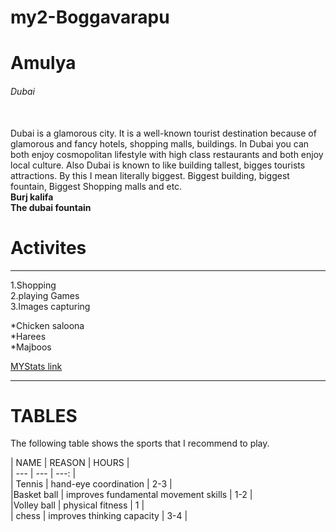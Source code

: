 # my2-Boggavarapu
# Amulya
###### Dubai 
<br>Dubai is a glamorous city. It is a well-known tourist destination because of glamorous and fancy hotels, shopping malls, buildings. In Dubai you can both enjoy cosmopolitan lifestyle with high class restaurants and both enjoy local culture. Also Dubai is known to like building tallest, bigges tourists attractions. By this I mean literally biggest. Biggest building, biggest fountain, Biggest Shopping malls and etc.<br>
**Burj kalifa**<br>
**The dubai fountain**
# Activites
--- 
1.Shopping<br>
2.playing Games<br>
3.Images capturing<br>

*Chicken saloona<br>
*Harees<br>
*Majboos<br>

[MYStats link](MyStats.md)

---
# TABLES
The following table shows the sports that I recommend to play.

| NAME | REASON | HOURS |<BR>
| ---  | ---    | ---:  |<br>
| Tennis | hand-eye coordination | 2-3 |<br>
|Basket ball | improves fundamental movement skills | 1-2 |<br>
|Volley ball | physical fitness | 1 |<br>
| chess |  improves thinking capacity | 3-4 |<br>


 




